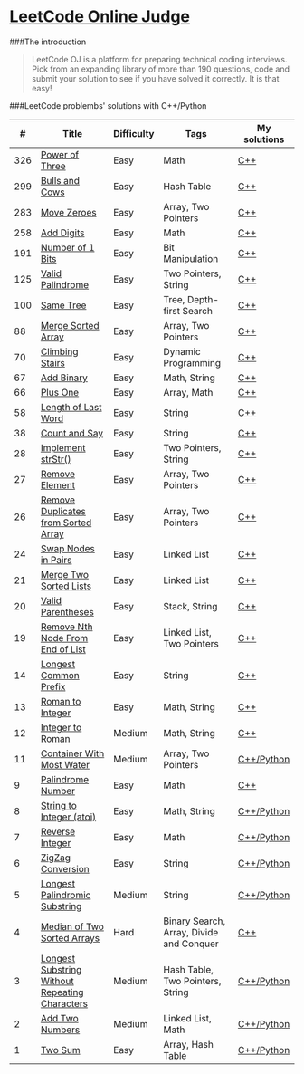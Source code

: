 # [LeetCode Online Judge](https://leetcode.com/)

###The introduction

>LeetCode OJ is a platform for preparing technical coding interviews. Pick from an expanding library of more than 190 questions, code and submit your solution to see if you have solved it correctly. It is that easy!


###LeetCode problembs' solutions with C++/Python
 	
| # | Title | Difficulty | Tags | My solutions |
|---|-------|------------|------------|-------------|
| 326 | [Power of Three](https://leetcode.com/problems/power-of-three/) | Easy | Math | [C++](https://github.com/flyi/LeetCode/blob/master/Algorithms/326.%20Power%20of%20Three.md) |
| 299 | [Bulls and Cows](https://leetcode.com/problems/bulls-and-cows/) | Easy | Hash Table | [C++](https://github.com/flyi/LeetCode/blob/master/Algorithms/299.%20Bulls%20and%20Cows.md) |
| 283 | [Move Zeroes](https://leetcode.com/problems/move-zeroes/) | Easy | Array, Two Pointers | [C++](https://github.com/flyi/LeetCode/blob/master/Algorithms/283.%20Move%20Zeroes.md) |
| 258 | [Add Digits](https://leetcode.com/problems/add-digits) | Easy | Math | [C++](https://github.com/flyi/LeetCode/blob/master/Algorithms/258.%20Add%20Digits.md) |
| 191 | [Number of 1 Bits](https://leetcode.com/problems/number-of-1-bits/) | Easy | Bit Manipulation | [C++](https://github.com/flyi/LeetCode/blob/master/Algorithms/191.%20Number%20of%201%20Bits.md) |
| 125 | [Valid Palindrome](https://leetcode.com/problems/valid-palindrome/) | Easy | Two Pointers, String | [C++](https://github.com/flyi/LeetCode/blob/master/Algorithms/125.%20Valid%20Palindrome.md) |
| 100 | [Same Tree](https://leetcode.com/problems/same-tree/) | Easy | Tree, Depth-first Search | [C++](https://github.com/flyi/LeetCode/blob/master/Algorithms/100.%20Same%20Tree) |
| 88 | [Merge Sorted Array](https://leetcode.com/problems/merge-sorted-array/) | Easy | Array, Two Pointers | [C++](https://github.com/flyi/LeetCode/blob/master/Algorithms/88.%20Merge%20Sorted%20Array.md) |
| 70 | [Climbing Stairs](https://leetcode.com/problems/climbing-stairs/) | Easy | Dynamic Programming | [C++](https://github.com/flyi/LeetCode/blob/master/Algorithms/70.%20Climbing%20Stairs.md) |
| 67 | [Add Binary](https://leetcode.com/problems/add-binary/) | Easy | Math, String | [C++](https://github.com/flyi/LeetCode/blob/master/Algorithms/67.%20Add%20Binary.md) |
| 66 | [Plus One](https://leetcode.com/problems/plus-one/) | Easy | Array, Math | [C++](https://github.com/flyi/LeetCode/blob/master/Algorithms/66.%20Plus%20One.md) |
| 58 | [Length of Last Word](https://leetcode.com/problems/length-of-last-word/) | Easy | String | [C++](https://github.com/flyi/LeetCode/blob/master/Algorithms/58.%20Length%20of%20Last%20Word.md)
| 38 | [Count and Say](https://leetcode.com/problems/count-and-say/) | Easy | String | [C++](https://github.com/flyi/LeetCode/blob/master/Algorithms/38.%20Count%20and%20Say.md) |
| 28 | [Implement strStr()](https://leetcode.com/problems/implement-strstr/) | Easy | Two Pointers, String | [C++](https://github.com/flyi/LeetCode/blob/master/Algorithms/28.%20Implement%20strStr().md) |
| 27 | [Remove Element](https://leetcode.com/problems/remove-element/) | Easy | Array, Two Pointers | [C++](https://github.com/flyi/LeetCode/blob/master/Algorithms/27.%20Remove%20Element.md) |
| 26 | [Remove Duplicates from Sorted Array](https://leetcode.com/problems/remove-duplicates-from-sorted-array/) | Easy | Array, Two Pointers | [C++](https://github.com/flyi/LeetCode/blob/master/Algorithms/26.%20Remove%20Duplicates%20from%20Sorted%20Array.md) |
| 24 | [Swap Nodes in Pairs](https://leetcode.com/problems/swap-nodes-in-pairs/) | Easy | Linked List | [C++](https://github.com/flyi/LeetCode/blob/master/Algorithms/24.%20Swap%20Nodes%20in%20Pairs.md) |
| 21 | [Merge Two Sorted Lists](https://leetcode.com/problems/merge-two-sorted-lists/) | Easy | Linked List | [C++](https://github.com/flyi/LeetCode/blob/master/Algorithms/21.%20Merge%20Two%20Sorted%20Lists.md) |
| 20 | [Valid Parentheses](https://leetcode.com/problems/valid-parentheses/) | Easy | Stack, String | [C++](https://github.com/flyi/LeetCode/blob/master/Algorithms/20.%20Valid%20Parentheses.md) |
| 19 | [Remove Nth Node From End of List](https://leetcode.com/problems/remove-nth-node-from-end-of-list/) | Easy | Linked List, Two Pointers | [C++](https://github.com/flyi/LeetCode/blob/master/Algorithms/19.%20Remove%20Nth%20Node%20From%20End%20of%20List.md) |
| 14 | [Longest Common Prefix](https://leetcode.com/problems/longest-common-prefix/) | Easy | String | [C++](https://github.com/flyi/LeetCode/blob/master/Algorithms/14.%20Longest%20Common%20Prefix.md) |
| 13 | [Roman to Integer](https://leetcode.com/problems/roman-to-integer/) | Easy | Math, String | [C++](https://github.com/flyi/LeetCode/blob/master/Algorithms/13.%20Roman%20to%20Integer.md) |
| 12 | [Integer to Roman](https://leetcode.com/problems/integer-to-roman/) | Medium | Math, String | [C++](https://github.com/flyi/LeetCode/blob/master/Algorithms/12.%20Integer%20to%20Roman.md) |
| 11 | [Container With Most Water](https://leetcode.com/problems/container-with-most-water/) | Medium | Array, Two Pointers | [C++/Python](https://github.com/flyi/LeetCode/blob/master/Algorithms/11.%20Container%20With%20Most%20Water.md) |
| 9 | [Palindrome Number](https://leetcode.com/problems/palindrome-number/) | Easy | Math | [C++](https://github.com/flyi/LeetCode/blob/master/Algorithms/9.%20Palindrome%20Number.md) |
| 8 | [String to Integer (atoi)](https://leetcode.com/problems/string-to-integer-atoi/) | Easy | Math, String | [C++/Python](https://github.com/flyi/LeetCode/blob/master/Algorithms/8.%20String%20to%20Integer%20(atoi).md) |
| 7 | [Reverse Integer](https://leetcode.com/problems/reverse-integer/) | Easy | Math | [C++/Python](https://github.com/flyi/LeetCode/blob/master/Algorithms/7.%20Reverse%20Integer.md) |
| 6 | [ZigZag Conversion](https://leetcode.com/problems/zigzag-conversion/) | Easy | String | [C++/Python](https://github.com/flyi/LeetCode/blob/master/Algorithms/6.%20ZigZag%20Conversion.md) |
| 5 | [Longest Palindromic Substring](https://leetcode.com/problems/longest-palindromic-substring/) | Medium | String | [C++/Python](https://github.com/flyi/LeetCode/blob/master/Algorithms/5.%20Longest%20Palindromic%20Substring.md) |
| 4 | [Median of Two Sorted Arrays](https://leetcode.com/problems/median-of-two-sorted-arrays/) | Hard | Binary Search, Array, Divide and Conquer | [C++](https://github.com/flyi/LeetCode/blob/master/Algorithms/4.%20Median%20of%20Two%20Sorted%20Arrays.md) |
| 3 | [Longest Substring Without Repeating Characters](https://leetcode.com/problems/longest-substring-without-repeating-characters/) | Medium | Hash Table, Two Pointers, String | [C++/Python](https://github.com/flyi/LeetCode/blob/master/Algorithms/3.%20Longest%20Substring%20Without%20Repeating%20Characters.md) |
| 2 | [Add Two Numbers](https://leetcode.com/problems/add-two-numbers/) | Medium | Linked List, Math | [C++/Python](https://github.com/flyi/LeetCode/blob/master/Algorithms/2.%20Add%20Two%20Numbers.md) |
| 1 | [Two Sum](https://leetcode.com/problems/two-sum/) | Easy | Array, Hash Table | [C++/Python](https://github.com/flyi/LeetCode/blob/master/Algorithms/1.%20Two%20Sum.md) |
